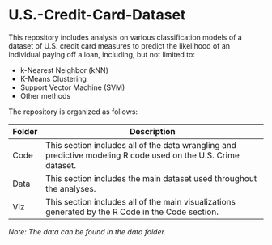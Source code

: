 # U.S.-Credit-Card-Dataset
This repository includes analysis on various classification models of a dataset of U.S. credit card measures to predict the likelihood of an individual paying off a loan, including, but not limited to:
   - k-Nearest Neighbor (kNN)  
   - K-Means Clustering  
   - Support Vector Machine (SVM)    
   - Other methods  
  
The repository is organized as follows:  

| Folder | Description |
| --- | --- |
| Code | This section includes all of the data wrangling and predictive modeling R code used on the U.S. Crime dataset. |
| Data | This section includes the main dataset used throughout the analyses. |
| Viz | This section includes all of the main visualizations generated by the R Code in the Code section. |

  
*Note: The data can be found in the data folder.*